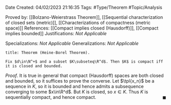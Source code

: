 <div class="topSpace"></div>

Date Created: 04/02/2023 21:16:35
Tags: #Type/Theorem #Topic/Analysis

Proved by: [[Bolzano-Weierstrass Theorem]], [[Sequential characterization of closed sets (metric)]], [[Characterizations of compactness (metric space)]]
References: [[Compact implies closed (Hausdorff)]], [[Compact implies bounded]]
Justifications: _Not Applicable_

Specializations: _Not Applicable_
Generalizations: _Not Applicable_

``` ad-Theorem
title: Theorem (Heine-Borel Theorem).

Fix $d\in\N^+$ and a subset $K\subseteq\R^d$. Then $K$ is compact iff it is closed and bounded.

```

_Proof_. It is true in general that compact (Hausdorff) spaces are both closed and bounded, so it suffices to prove the converse. Let $\tpl{x_n}$ be a sequence in $K$, so it is bounded and hence admits a subsequence converging to some $x\in\R^d$. But $K$ is closed, so $x\in K$. Thus $K$ is sequentially compact, and hence compact.<span style="float:right;">$\blacksquare$</span>
